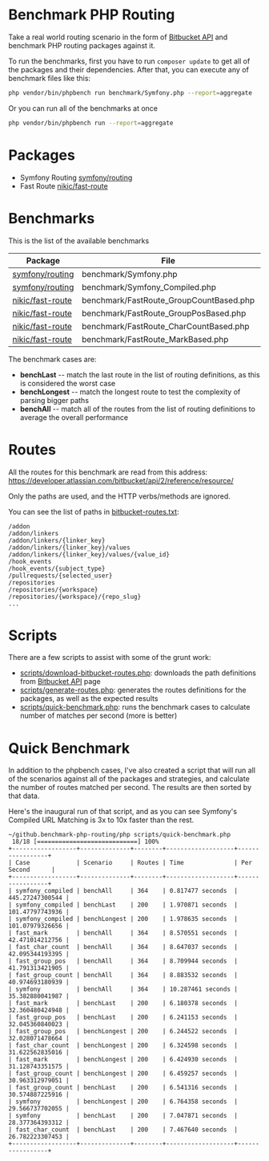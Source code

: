 # Benchmark PHP Routing

Take a real world routing scenario in the form of [Bitbucket API](https://developer.atlassian.com/bitbucket/api/2/reference/resource/) and benchmark PHP routing packages against it.

To run the benchmarks, first you have to run `composer update` to get all of the
packages and their dependencies. After that, you can execute any of benchmark
files like this:
```sh
php vendor/bin/phpbench run benchmark/Symfony.php --report=aggregate
```
Or you can run all of the benchmarks at once
```sh
php vendor/bin/phpbench run --report=aggregate
```

# Packages

* Symfony Routing [symfony/routing](https://github.com/symfony/routing)
* Fast Route [nikic/fast-route](https://github.com/nikic/fast-route)

# Benchmarks

This is the list of the available benchmarks

| Package | File | Strategy |
|---------|------|----------|
| [symfony/routing](https://github.com/symfony/routing) | benchmark/Symfony.php | `Symfony\Component\Routing\Matcher\UrlMatcher` |
| [symfony/routing](https://github.com/symfony/routing) | benchmark/Symfony_Compiled.php | `Symfony\Component\Routing\Matcher\CompiledUrlMatcher` |
| [nikic/fast-route](https://github.com/nikic/fast-route) | benchmark/FastRoute_GroupCountBased.php | `FastRoute\Dispatcher\GroupCountBased` |
| [nikic/fast-route](https://github.com/nikic/fast-route) | benchmark/FastRoute_GroupPosBased.php | `FastRoute\Dispatcher\GroupPosBased` |
| [nikic/fast-route](https://github.com/nikic/fast-route) | benchmark/FastRoute_CharCountBased.php | `FastRoute\Dispatcher\CharCountBased` |
| [nikic/fast-route](https://github.com/nikic/fast-route) | benchmark/FastRoute_MarkBased.php | `FastRoute\Dispatcher\MarkBased` |

The benchmark cases are:

* **benchLast** -- match the last route in the list of routing definitions, as this is considered the worst case
* **benchLongest** -- match the longest route to test the complexity of parsing bigger paths
* **benchAll** -- match all of the routes from the list of routing definitions to average the overall performance

# Routes

All the routes for this benchmark are read from this address:
https://developer.atlassian.com/bitbucket/api/2/reference/resource/

Only the paths are used, and the HTTP verbs/methods are ignored.

You can see the list of paths in [bitbucket-routes.txt](bitbucket-routes.txt):

```
/addon
/addon/linkers
/addon/linkers/{linker_key}
/addon/linkers/{linker_key}/values
/addon/linkers/{linker_key}/values/{value_id}
/hook_events
/hook_events/{subject_type}
/pullrequests/{selected_user}
/repositories
/repositories/{workspace}
/repositories/{workspace}/{repo_slug}
...
```

# Scripts

There are a few scripts to assist with some of the grunt work:

* [scripts/download-bitbucket-routes.php](scripts/download-bitbucket-routes.php):
	downloads the path definitions from [Bitbucket API](https://developer.atlassian.com/bitbucket/api/2/reference/resource/) page
* [scripts/generate-routes.php](scripts/generate-routes.php):
	generates the routes definitions for the packages, as well as the expected results
* [scripts/quick-benchmark.php](scripts/quick-benchmark.php):
	runs the benchmark cases to calculate number of matches per second (more is better)

# Quick Benchmark

In addition to the phpbench cases, I've also created a script that will run all
of the scenarios against all of the packages and strategies, and calculate the
number of routes matched per second. The results are then sorted by that data.

Here's the inaugural run of that script, and as you can see
Symfony's Compiled URL Matching is 3x to 10x faster than the
rest.

```
~/github.benchmark-php-routing/php scripts/quick-benchmark.php
 18/18 [============================] 100%
+------------------+--------------+--------+-------------------+-----------------+
| Case             | Scenario     | Routes | Time              | Per Second      |
+------------------+--------------+--------+-------------------+-----------------+
| symfony_compiled | benchAll     | 364    | 0.817477 seconds  | 445.27247300544 |
| symfony_compiled | benchLast    | 200    | 1.970871 seconds  | 101.47797743936 |
| symfony_compiled | benchLongest | 200    | 1.978635 seconds  | 101.07979326656 |
| fast_mark        | benchAll     | 364    | 8.570551 seconds  | 42.471014212756 |
| fast_char_count  | benchAll     | 364    | 8.647037 seconds  | 42.095344193395 |
| fast_group_pos   | benchAll     | 364    | 8.709944 seconds  | 41.791313421905 |
| fast_group_count | benchAll     | 364    | 8.883532 seconds  | 40.974693180939 |
| symfony          | benchAll     | 364    | 10.287461 seconds | 35.382880041987 |
| fast_mark        | benchLast    | 200    | 6.180378 seconds  | 32.360480424948 |
| fast_group_pos   | benchLast    | 200    | 6.241153 seconds  | 32.045360840023 |
| fast_group_pos   | benchLongest | 200    | 6.244522 seconds  | 32.028071478664 |
| fast_char_count  | benchLongest | 200    | 6.324598 seconds  | 31.622562835016 |
| fast_mark        | benchLongest | 200    | 6.424930 seconds  | 31.128743351575 |
| fast_group_count | benchLongest | 200    | 6.459257 seconds  | 30.963312979051 |
| fast_group_count | benchLast    | 200    | 6.541316 seconds  | 30.574887225916 |
| symfony          | benchLongest | 200    | 6.764358 seconds  | 29.566737702055 |
| symfony          | benchLast    | 200    | 7.047871 seconds  | 28.377364393312 |
| fast_char_count  | benchLast    | 200    | 7.467640 seconds  | 26.782223307453 |
+------------------+--------------+--------+-------------------+-----------------+
```
